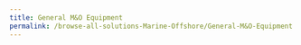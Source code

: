 ```yaml
---
title: General M&O Equipment
permalink: /browse-all-solutions-Marine-Offshore/General-M&O-Equipment
---
```


